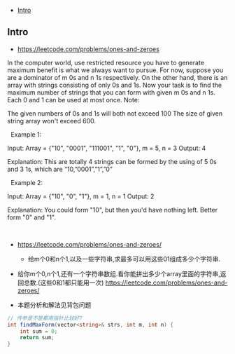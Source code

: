 - [Intro](#intro)

## Intro

- https://leetcode.com/problems/ones-and-zeroes

In the computer world, use restricted resource you have to generate maximum benefit is what we always want to pursue.
For now, suppose you are a dominator of m 0s and n 1s respectively. On the other hand, there is an array with strings consisting of only 0s and 1s.
Now your task is to find the maximum number of strings that you can form with given m 0s and n 1s. Each 0 and 1 can be used at most once.
Note:

The given numbers of 0s and 1s will both not exceed 100
The size of given string array won't exceed 600.

 
Example 1:

Input: Array = {"10", "0001", "111001", "1", "0"}, m = 5, n = 3
Output: 4

Explanation: This are totally 4 strings can be formed by the using of 5 0s and 3 1s, which are “10,”0001”,”1”,”0”

 
Example 2:

Input: Array = {"10", "0", "1"}, m = 1, n = 1
Output: 2

Explanation: You could form "10", but then you'd have nothing left. Better form "0" and "1".

 




- https://leetcode.com/problems/ones-and-zeroes/
  - 给m个0和n个1,以及一些字符串,求最多可以用这些01组成多少个字符串.


- 给你m个0,n个1,还有一个字符串数组.看你能拼出多少个array里面的字符串,返回总数.(这些0和1都只能用一次) https://leetcode.com/problems/ones-and-zeroes/
- 本题分析和解法见背包问题

```csharp
// 传参是不是都用指针比较好?
int findMaxForm(vector<string>& strs, int m, int n) {
    int sum = 0;
    return sum;
}
```


```py


```